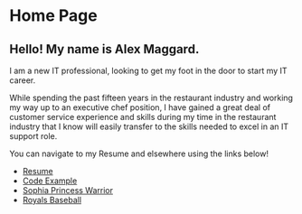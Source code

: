 # Home Page
## Hello! My name is Alex Maggard.

I am a new IT professional, looking to get my foot in the door to start my IT career.

While spending the past fifteen years in the restaurant industry and working my way up to an executive chef position, I have gained a great deal of customer service experience and skills during my time in the restaurant industry that I know will easily transfer to the skills needed to excel in an IT support role.


You can navigate to my Resume and elsewhere using the links below!

* [Resume](./Resume.md)
* [Code Example](./Code_Example.md)
* [Sophia Princess Warrior](./Princess_Sophia.md)
* [Royals Baseball](./Royals_Baseball.md)
